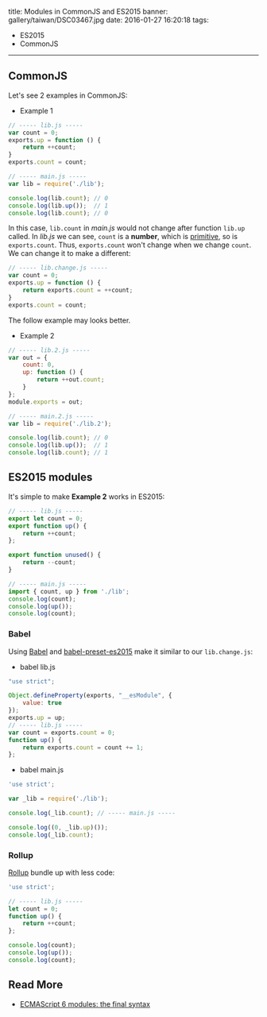 title: Modules in CommonJS and ES2015
banner: gallery/taiwan/DSC03467.jpg
date: 2016-01-27 16:20:18
tags:
- ES2015
- CommonJS
---

## CommonJS

Let's see 2 examples in CommonJS:

<!-- more -->

- Example 1

```javascript
// ----- lib.js -----
var count = 0;
exports.up = function () {
    return ++count;
}
exports.count = count;
```

```javascript
// ----- main.js -----
var lib = require('./lib');

console.log(lib.count); // 0
console.log(lib.up());  // 1
console.log(lib.count); // 0
```

In this case, `lib.count` in _main.js_ would not change after function `lib.up` called. In _lib.js_ we can see, `count` is a __number__, which is [primitive](https://developer.mozilla.org/en-US/docs/Glossary/Primitive), so is `exports.count`. Thus, `exports.count` won't change when we change `count`. We can change it to make a different:

```javascript
// ----- lib.change.js -----
var count = 0;
exports.up = function () {
    return exports.count = ++count;
}
exports.count = count;
```

The follow example may looks better.

- Example 2

```javascript
// ----- lib.2.js -----
var out = {
    count: 0,
    up: function () {
        return ++out.count;
    }
};
module.exports = out;
```

```javascript
// ----- main.2.js -----
var lib = require('./lib.2');

console.log(lib.count); // 0
console.log(lib.up());  // 1
console.log(lib.count); // 1
```

## ES2015 modules

It's simple to make __Example 2__ works in ES2015:

```javascript
// ----- lib.js -----
export let count = 0;
export function up() {
    return ++count;
};

export function unused() {
    return --count;
}
```

```javascript
// ----- main.js -----
import { count, up } from './lib';
console.log(count);
console.log(up());
console.log(count);
```

### Babel

Using [Babel](http://babeljs.io/) and [babel-preset-es2015](https://www.npmjs.com/package/babel-preset-es2015) make it similar to our `lib.change.js`:

- babel lib.js

```javascript
"use strict";

Object.defineProperty(exports, "__esModule", {
    value: true
});
exports.up = up;
// ----- lib.js -----
var count = exports.count = 0;
function up() {
    return exports.count = count += 1;
};
```

- babel main.js

```javascript
'use strict';

var _lib = require('./lib');

console.log(_lib.count); // ----- main.js -----

console.log((0, _lib.up)());
console.log(_lib.count);
```

### Rollup

[Rollup](http://rollupjs.org/) bundle up with less code:

```javascript
'use strict';

// ----- lib.js -----
let count = 0;
function up() {
    return ++count;
};

console.log(count);
console.log(up());
console.log(count);
```


## Read More

- [ECMAScript 6 modules: the final syntax](http://www.2ality.com/2014/09/es6-modules-final.html)


